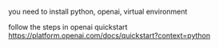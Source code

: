 you need to install python, openai, virtual environment

follow the steps in openai quickstart https://platform.openai.com/docs/quickstart?context=python
